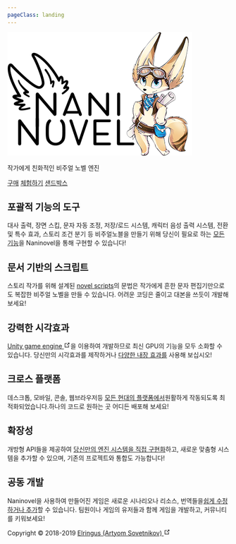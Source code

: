 ```yaml
---
pageClass: landing
---
```


<div class="home">

<div class="hero">
    <img src="/hero.png" alt="hero"> 
    <!-- <h1>Naninovel</h1> -->
    <p class="description">작가에게 친화적인 비주얼 노벨 엔진</p>
    <p class="actions">
        <a href="https://u3d.as/1pg9" target="_blank" rel="noopener noreferrer" class="nav-link external action-button">구매</a>
        <a href="/demo/" target="_blank" rel="noopener noreferrer" class="nav-link external action-button white">체험하기</a>
        <a href="/sandbox/" class="nav-link external action-button white">샌드박스</a>
    </p>
</div>

<div class="features">
    <div class="feature">
        <h2>포괄적 기능의 도구</h2>
        <p>대사 출력, 장면 스킵, 문자 자동 조정, 저장/로드 시스템, 캐릭터 음성 출력 시스템, 전환 및 특수 효과, 스토리 조건 분기 등 비주얼노블을 만들기 위해 당신이 필요로 하는 <a href="/guide/#features">모든 기능</a>을 Naninovel을 통해 구현할 수 있습니다!</p>
    </div>
    <div class="feature">
        <h2>문서 기반의 스크립트</h2>
        <p>스토리 작가를 위해 설계된 <a href="/guide/novel-scripts.html">novel scripts</a>의 문법은 작가에게 흔한 문자 편집기만으로도 복잡한 비주얼 노벨을 만들 수 있습니다. 어려운 코딩은 줄이고 대본을 쓰듯이 개발해 보세요!</p>
    </div>
    <div class="feature">
        <h2>강력한 시각효과</h2>
        <p><a href="https://unity3d.com" target="_blank" rel="noopener noreferrer">Unity game engine <svg xmlns="http://www.w3.org/2000/svg" aria-hidden="true" x="0px" y="0px" viewBox="0 0 100 100" width="15" height="15" class="icon outbound"><path fill="currentColor" d="M18.8,85.1h56l0,0c2.2,0,4-1.8,4-4v-32h-8v28h-48v-48h28v-8h-32l0,0c-2.2,0-4,1.8-4,4v56C14.8,83.3,16.6,85.1,18.8,85.1z"></path> <polygon fill="currentColor" points="45.7,48.7 51.3,54.3 77.2,28.5 77.2,37.2 85.2,37.2 85.2,14.9 62.8,14.9 62.8,22.9 71.5,22.9"></polygon></svg></a>을 이용하여 개발하므로 최신 GPU의 기능을 모두 소화할 수 있습니다. 당신만의 시각효과를 제작하거나 <a href="/guide/background-transition-effects.html">다양한 내장 효과를</a> 사용해 보십시오!</p>
    </div>
    <div class="feature">
        <h2>크로스 플랫폼</h2>
        <p>데스크톱, 모바일, 콘솔, 웹브라우저등 <a href="/guide/compatibility.html#platforms">모든 현대의 플랫폼에서</a>원활하게 작동되도록 최적화되었습니다.하나의 코드로 원하는 곳 어디든 배포해 보세요!</p>
    </div>
    <div class="feature">
        <h2>확장성</h2>
        <p>개방형 API들을 제공하여 <a href="/guide/custom-actor-implementations.html">당신만의 엔진 시스템을 직접 구현화</a>하고, 새로운 맞춤형 시스템을 추가할 수 있으며, 기존의 프로젝트와 통합도 가능합니다!</p>
    </div>
    <div class="feature">
        <h2>공동 개발</h2>
        <p>Naninovel을 사용하여 만들어진 게임은 새로운 시나리오나 리소스, 번역들을<a href="/guide/community-modding.html">쉽게 수정하거나 추가</a>할 수 있습니다. 팀원이나 게임의 유저들과 함께 게임을 개발하고, 커뮤니티를 키워보세요!</p>
    </div>
</div>


<!---

---
#


<div class="video-container">
    <iframe src="https://www.youtube-nocookie.com/embed/t42HHIw4Apw" frameborder="0" allow="accelerometer; autoplay; encrypted-media; gyroscope; picture-in-picture" allowfullscreen></iframe>
</div>

# 

-->

<div class="footer">Copyright © 2018-2019 <a href="https://elringus.me/about" target="_blank" rel="noopener noreferrer">Elringus (Artyom Sovetnikov) <svg xmlns="http://www.w3.org/2000/svg" aria-hidden="true" x="0px" y="0px" viewBox="0 0 100 100" width="15" height="15" class="icon outbound"><path fill="currentColor" d="M18.8,85.1h56l0,0c2.2,0,4-1.8,4-4v-32h-8v28h-48v-48h28v-8h-32l0,0c-2.2,0-4,1.8-4,4v56C14.8,83.3,16.6,85.1,18.8,85.1z"></path> <polygon fill="currentColor" points="45.7,48.7 51.3,54.3 77.2,28.5 77.2,37.2 85.2,37.2 85.2,14.9 62.8,14.9 62.8,22.9 71.5,22.9"></polygon></svg></a></div>

</div>